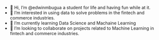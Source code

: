- 👋 Hi, I’m @edwinmbugua a student for life and having fun while at it.
- 👀 I’m interested in using data to solve problems in the fintech and commerce industries.
- 🌱 I’m currently learning Data Science and Machaine Learning 
- 💞️ I’m looking to collaborate on  projects related to Machine Learning in fintech and commerce industries.


<!---
edwinmbugua/edwinmbugua is a ✨ special ✨ repository because its `README.md` (this file) appears on your GitHub profile.
You can click the Preview link to take a look at your changes.
--->
